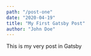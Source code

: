 ```yaml
---
path: "/post-one"
date: "2020-04-19"
title: "My First Gatsby Post"
author: "John Doe"
---
```


This is my very post in Gatsby